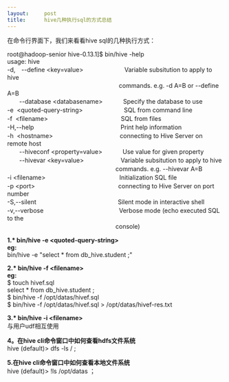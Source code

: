 ```yaml
---
layout:     post
title:      hive几种执行sql的方式总结
---
```

<div id="article_content" class="article_content clearfix csdn-tracking-statistics" data-pid="blog" data-mod="popu_307" data-dsm="post">
								            <link rel="stylesheet" href="https://csdnimg.cn/release/phoenix/template/css/ck_htmledit_views-f76675cdea.css">
						<div class="htmledit_views" id="content_views">
                <p>在命令行界面下，我们来看看hive sql的几种执行方式：</p>

<p>root@hadoop-senior hive-0.13.1]$ bin/hive -help<br>
usage: hive<br>
-d,　--define &lt;key=value&gt; 　　 　　　　 Variable subsitution to apply to hive<br>
　　　　　　　　　　　　　　　　　　  commands. e.g. -d A=B or --define A=B<br>
　　--database &lt;databasename&gt; 　　    Specify the database to use<br>
-e  &lt;quoted-query-string&gt; 　　　　　　  SQL from command line<br>
-f  &lt;filename&gt; 　　　　　　　　　　　   SQL from files<br>
-H,--help 　　　　　　　　　　　　　    Print help information<br>
-h  &lt;hostname&gt; 　　　　　　　　　　   connecting to Hive Server on remote host<br>
　　--hiveconf &lt;property=value&gt;            Use value for given property<br>
　　--hivevar &lt;key=value&gt; 　　　　　   Variable subsitution to apply to hive<br>
　　　　　　　　　　　　　　　　　　commands. e.g. --hivevar A=B<br>
-i &lt;filename&gt;　　　　　　　　　　　　 Initialization SQL file<br>
-p &lt;port&gt; 　　　　　　　　　　　　　  connecting to Hive Server on port number<br>
-S,--silent 　　　　　　　　　　　　　 Silent mode in interactive shell<br>
-v,--verbose 　　　　　　　　　　　　 Verbose mode (echo executed SQL to the<br>
　　　　　　　　　　　　　　　　　　console)</p>

<p><strong>1.* bin/hive -e &lt;quoted-query-string&gt;</strong><br><strong>eg:</strong><br>
bin/hive -e "select * from db_hive.student ;"</p>

<p><strong>2.* bin/hive -f &lt;filename&gt;</strong><br><strong>eg:</strong><br>
$ touch hivef.sql<br>
select * from db_hive.student ;<br>
$ bin/hive -f /opt/datas/hivef.sql <br>
$ bin/hive -f /opt/datas/hivef.sql &gt; /opt/datas/hivef-res.txt</p>

<p><strong>3.* bin/hive -i &lt;filename&gt;</strong><br>
与用户udf相互使用</p>

<p><strong>4。在hive cli命令窗口中如何查看hdfs文件系统</strong><br>
hive (default)&gt; dfs -ls / ;</p>

<p><strong>5.在hive cli命令窗口中如何查看本地文件系统</strong><br>
hive (default)&gt; !ls /opt/datas ；</p>            </div>
                </div>